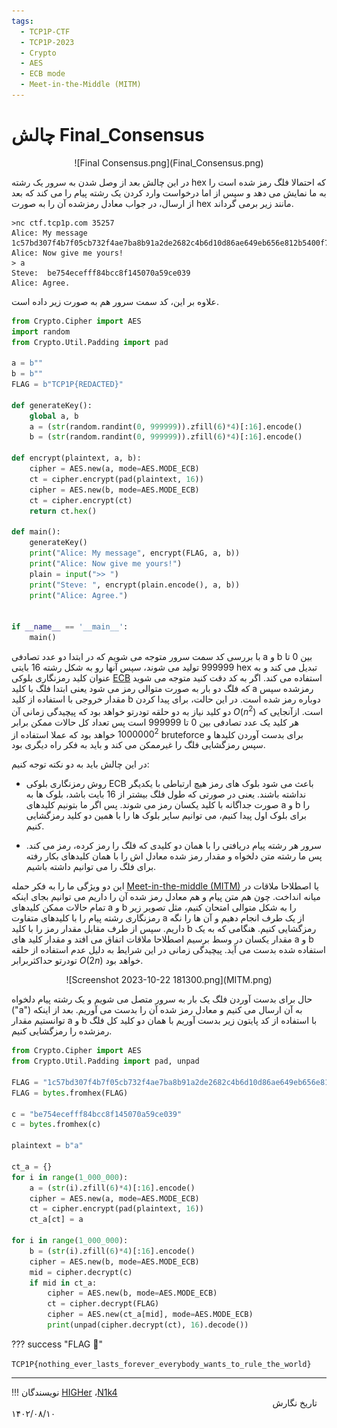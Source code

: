 ```yaml
---
tags:
  - TCP1P-CTF
  - TCP1P-2023
  - Crypto  
  - AES
  - ECB mode
  - Meet-in-the-Middle (MITM)
---
```


# چالش Final_Consensus

<center>
![Final Consensus.png](Final_Consensus.png)
</center>

 در این چالش بعد از وصل شدن به سرور یک رشته  hex که احتمالا فلگ رمز شده است را به ما نمایش می دهد و سپس از اما درخواست وارد کردن یک رشته پیام را می کند که بعد از ارسال، در جواب معادل رمزشده آن را به صورت hex  مانند زیر برمی گرداند.  


```
>nc ctf.tcp1p.com 35257
Alice: My message 1c57bd307f4b7f05cb732f4ae7ba8b91a2de2682c4b6d10d86ae649eb656e812b5400f773e8b57fa68e188d33191320b51566d00f8dde9e4265160d399d02db0e4464d08542c3cba1280226994e2d5c6
Alice: Now give me yours!
> a
Steve:  be754ecefff84bcc8f145070a59ce039
Alice: Agree.
```

علاوه بر این، کد سمت سرور هم به صورت زیر داده است.


```python title="server.py" linenums="1"
from Crypto.Cipher import AES
import random
from Crypto.Util.Padding import pad

a = b""
b = b""
FLAG = b"TCP1P{REDACTED}"

def generateKey():
	global a, b
	a = (str(random.randint(0, 999999)).zfill(6)*4)[:16].encode()
	b = (str(random.randint(0, 999999)).zfill(6)*4)[:16].encode()

def encrypt(plaintext, a, b):
	cipher = AES.new(a, mode=AES.MODE_ECB)
	ct = cipher.encrypt(pad(plaintext, 16))
	cipher = AES.new(b, mode=AES.MODE_ECB)
	ct = cipher.encrypt(ct)
	return ct.hex()

def main():
	generateKey()
	print("Alice: My message", encrypt(FLAG, a, b))
	print("Alice: Now give me yours!")
	plain = input(">> ")
	print("Steve: ", encrypt(plain.encode(), a, b))
	print("Alice: Agree.")


if __name__ == '__main__':
	main()
```


با بررسی کد سمت سرور متوجه می شویم که در ابتدا دو عدد تصادفی a و b بین 0 تا 999999 تولید می شوند، سپس آنها رو به شکل رشته 16 بایتی hex تبدیل می کند و به عنوان کلید رمزنگاری بلوکی [ECB](https://en.wikipedia.org/wiki/Block_cipher_mode_of_operation) استفاده می کند.  اگر به کد دقت کنید متوجه می شوید که فلگ دو بار به صورت متوالی رمز می شود یعنی ابتدا فلگ با کلید a رمزشده سپس مقدار خروجی با استفاده از کلید b دوباره رمز شده است. در این حالت، برای پیدا کردن دو کلید نیاز به دو حلقه تودرتو خواهد بود که پیچیدگی زمانی آن $O(n^2)$ است. ازآنجایی که هر کلید یک عدد تصادفی بین 0 تا 999999 است پس تعداد کل حالات ممکن  برابر $1000000^2$  خواهد بود که عملا استفاده از bruteforce  برای بدست آوردن کلیدها و سپس رمزگشایی فلگ را غیرممکن می کند و باید به فکر راه دیگری بود.

در این چالش باید به دو نکته توجه کنیم:

- روش رمزنگاری  بلوکی ECB باعث می شود بلوک های رمز هیچ ارتباطی با یکدیگر نداشته باشند. یعنی در صورتی که طول فلگ بیشتر از 16 بایت باشد، بلوک ها به صورت جداگانه با کلید یکسان رمز می شوند. پس اگر ما بتونیم کلیدهای a و b را برای بلوک اول پیدا کنیم، می توانیم سایر بلوک ها را با همین دو کلید رمزگشایی کنیم.

- سرور هر رشته پیام دریافتی را با همان دو کلیدی که فلگ را رمز کرده، رمز می کند. پس ما رشته متن دلخواه و مقدار رمز شده معادل اش را با همان کلیدهای بکار رفته برای فلگ را می توانیم داشته باشیم.

این دو ویژگی ما را به فکر حمله [Meet-in-the-middle (MITM)](https://en.wikipedia.org/wiki/Meet-in-the-middle_attack) یا اصطلاحا ملاقات در میانه  انداخت. چون هم متن پیام و هم معادل رمز شده آن را داریم  می توانیم بجای اینکه تمام حالات ممکن  کلیدهای a و b را به شکل متوالی امتحان کنیم، مثل تصویر زیر رمزنگاری رشته پیام را با کلیدهای متفاوت a از یک طرف انجام دهیم و آن ها را نگه داریم. سپس  از طرف مقابل مقدار رمز را با  کلید b رمزگشایی کنیم. هنگامی که به یک مقدار یکسان در وسط برسیم اصطلاحا ملاقات اتفاق می افتد و مقدار کلید های a و b استفاده شده بدست می آید. پیچیدگی زمانی در این شرایط به دلیل عدم استفاده از حلقه تودرتو حداکثربرابر $O(2n)$ خواهد بود.

<center>
![Screenshot 2023-10-22 181300.png](MITM.png)
</center>

حال برای بدست آوردن فلگ یک بار به سرور متصل می شویم و یک رشته پیام دلخواه ("a") به آن ارسال می کنیم و معادل رمز شده آن را بدست می آوریم. بعد از اینکه توانستیم مقدار a و b  با استفاده از کد پایتون زیر بدست آوریم با همان دو کلید کل فلگ رمزشده را رمزگشایی کنیم.


```python title="solve.py" linenums="1"
from Crypto.Cipher import AES
from Crypto.Util.Padding import pad, unpad

FLAG = "1c57bd307f4b7f05cb732f4ae7ba8b91a2de2682c4b6d10d86ae649eb656e812b5400f773e8b57fa68e188d33191320b51566d00f8dde9e4265160d399d02db0e4464d08542c3cba1280226994e2d5c6"
FLAG = bytes.fromhex(FLAG)

c = "be754ecefff84bcc8f145070a59ce039"
c = bytes.fromhex(c)

plaintext = b"a"

ct_a = {}
for i in range(1_000_000):
    a = (str(i).zfill(6)*4)[:16].encode()
    cipher = AES.new(a, mode=AES.MODE_ECB)
    ct = cipher.encrypt(pad(plaintext, 16))
    ct_a[ct] = a

for i in range(1_000_000):
    b = (str(i).zfill(6)*4)[:16].encode()
    cipher = AES.new(b, mode=AES.MODE_ECB)
    mid = cipher.decrypt(c)
    if mid in ct_a:
        cipher = AES.new(b, mode=AES.MODE_ECB)
        ct = cipher.decrypt(FLAG)
        cipher = AES.new(ct_a[mid], mode=AES.MODE_ECB)
        print(unpad(cipher.decrypt(ct), 16).decode())
```



??? success "FLAG :triangular_flag_on_post:"
    <div dir="ltr">`TCP1P{nothing_ever_lasts_forever_everybody_wants_to_rule_the_world}`</div>

--- 

!!! نویسندگان
    [HIGHer](https://twitter.com/HIGH01012) ،[N1k4](https://github.com/mheidari98)
    $~~~~~~~~~~~~~~~~~~~~~~~~~~~~~~~~~~~~~~~~~~~~~~~~~~~~~~~~~~~~~~~~~~~~~~~~~~~~~~~~~~~~~~~~~~~~~~~~~~~~~~~~~~$تاریخ نگارش ۱۴۰۲/۰۸/۱۰
